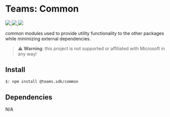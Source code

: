 # Teams: Common

<p>
    <a href="https://www.npmjs.com/package/@teams.sdk/common" target="_blank">
        <img src="https://img.shields.io/npm/v/@teams.sdk/common" />
    </a>
    <a href="https://www.npmjs.com/package/@teams.sdk/common?activeTab=code" target="_blank">
        <img src="https://img.shields.io/bundlephobia/min/@teams.sdk/common" />
    </a>
    <a href="https://www.npmjs.com/package/@teams.sdk/common?activeTab=dependencies" target="_blank">
        <img src="https://img.shields.io/librariesio/release/npm/@teams.sdk/common" />
    </a>
</p>

common modules used to provide utility functionality to the other packages while
minimizing external dependencies.

> ⚠️ **Warning**: this project is not supported or affiliated with Microsoft in any way!

## Install

```bash
$: npm install @teams.sdk/common
```

## Dependencies

N/A
